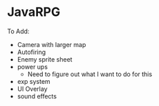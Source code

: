 # JavaRPG

To Add:
- Camera with larger map
- Autofiring
- Enemy sprite sheet
- power ups 
  - Need to figure out what I want to do for this
- exp system
- UI Overlay
- sound effects